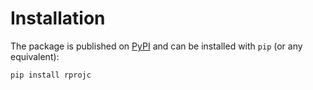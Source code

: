 # Installation

The package is published on [PyPI](https://pypi.org/project/rprojc/)
and can be installed with `pip` (or any equivalent):

```bash
pip install rprojc
```
